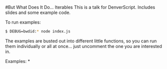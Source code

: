 #But What Does It Do... Iterables
This is a talk for DenverScript. Includes slides and some example code.

To run examples:

```bash
$ DEBUG=bwdid:* node index.js
```

The examples are busted out into different little functions, so you can run
them individually or all at once... just uncomment the one you are interested
in.

Examples:
*
